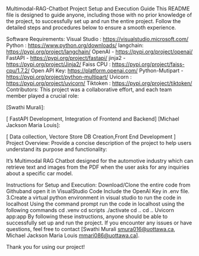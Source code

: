 Multimodal-RAG-Chatbot
Project Setup and Execution Guide
This README file is designed to guide anyone, including those with no prior knowledge of the project, to successfully set up and run the entire project. Follow the detailed steps and procedures below to ensure a smooth experience.

Software Requirements:
Visual Studio : https://visualstudio.microsoft.com/
Python : https://www.python.org/downloads/
langchain: https://pypi.org/project/langchain/
OpenAI - https://pypi.org/project/openai/
FastAPI - https://pypi.org/project/fastapi/
jinja2 - https://pypi.org/project/Jinja2/
Faiss CPU : https://pypi.org/project/faiss-cpu/1.7.2/
Open API Key: https://platform.openai.com/
Python-Mutipart - https://pypi.org/project/python-multipart/
Uvicorn : https://pypi.org/project/uvicorn/
Tiktoken : https://pypi.org/project/tiktoken/
Contributors:
This project was a collaborative effort, and each team member played a crucial role:

[Swathi Murali]:

[ FastAPI Development, Integration of Frontend and Backend]
[Michael Jackson Maria Louis]:

[ Data collection, Vectore Store DB Creation,Front End Development ]
Project Overview:
Provide a concise description of the project to help users understand its purpose and functionality:

It’s Multimodal RAG Chatbot designed for the automotive industry which can retrieve text and images from the PDF when the user asks for any inquiries about a specific car model.

Instructions for Setup and Execution:
Download/Clone the entire code from Githuband open it in VisualStudio Code
Include the OpenAI Key in .env file. 3.Create a virtual python environment in visual studio to run the code in localhost
Using the command prompt run the code in localhost using the following commands cd .venv cd scripts ./activate cd .. cd .. Uvicorn app:app
By following these instructions, anyone should be able to successfully set up and run the project. If you encounter any issues or have questions, feel free to contact [Swathi Murali smura016@uottawa.ca, Michael Jackson Maria Louis mmari086@uottawa.ca].

Thank you for using our project!
